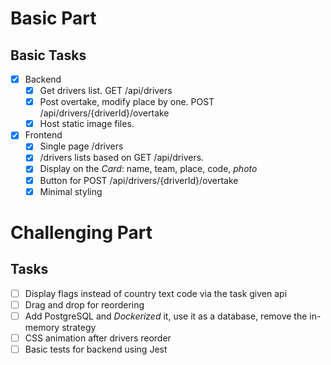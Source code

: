 # Basic Part

## Basic Tasks

- [x] Backend
  - [x] Get drivers list. GET /api/drivers
  - [x] Post overtake, modify place by one. POST /api/drivers/{driverId}/overtake
  - [x] Host static image files.
- [x] Frontend
  - [x] Single page /drivers
  - [x] /drivers lists based on GET /api/drivers.
  - [x] Display on the _Card_: name, team, place, code, _photo_
  - [x] Button for POST /api/drivers/{driverId}/overtake
  - [x] Minimal styling

# Challenging Part

## Tasks

- [ ] Display flags instead of country text code via the task given api
- [ ] Drag and drop for reordering
- [ ] Add PostgreSQL and _Dockerized_ it, use it as a database, remove the in-memory strategy
- [ ] CSS animation after drivers reorder
- [ ] Basic tests for backend using Jest
